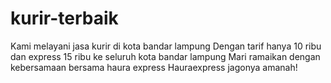 # kurir-terbaik
Kami melayani jasa kurir di kota bandar lampung
Dengan tarif hanya 10 ribu dan express 15 ribu ke seluruh kota bandar lampung
Mari ramaikan dengan kebersamaan bersama haura express
Hauraexpress jagonya amanah!
